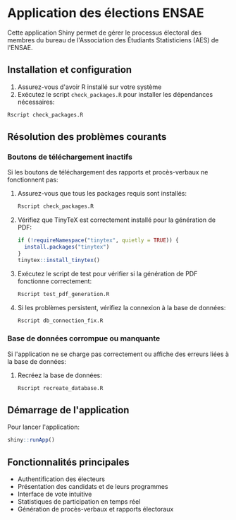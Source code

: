 # Application des élections ENSAE

Cette application Shiny permet de gérer le processus électoral des membres du bureau de l'Association des Étudiants Statisticiens (AES) de l'ENSAE.

## Installation et configuration

1. Assurez-vous d'avoir R installé sur votre système
2. Exécutez le script `check_packages.R` pour installer les dépendances nécessaires:
```r
Rscript check_packages.R
```

## Résolution des problèmes courants

### Boutons de téléchargement inactifs

Si les boutons de téléchargement des rapports et procès-verbaux ne fonctionnent pas:

1. Assurez-vous que tous les packages requis sont installés:
   ```r
   Rscript check_packages.R
   ```

2. Vérifiez que TinyTeX est correctement installé pour la génération de PDF:
   ```r
   if (!requireNamespace("tinytex", quietly = TRUE)) {
     install.packages("tinytex")
   }
   tinytex::install_tinytex()
   ```

3. Exécutez le script de test pour vérifier si la génération de PDF fonctionne correctement:
   ```r
   Rscript test_pdf_generation.R
   ```

4. Si les problèmes persistent, vérifiez la connexion à la base de données:
   ```r
   Rscript db_connection_fix.R
   ```

### Base de données corrompue ou manquante

Si l'application ne se charge pas correctement ou affiche des erreurs liées à la base de données:

1. Recréez la base de données:
   ```r
   Rscript recreate_database.R
   ```

## Démarrage de l'application

Pour lancer l'application:

```r
shiny::runApp()
```

## Fonctionnalités principales

- Authentification des électeurs
- Présentation des candidats et de leurs programmes
- Interface de vote intuitive
- Statistiques de participation en temps réel
- Génération de procès-verbaux et rapports électoraux
